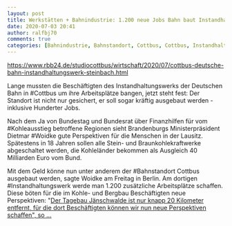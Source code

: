 ```yaml
---
layout: post
title: Werkstätten + Bahnindustrie: 1.200 neue Jobs Bahn baut Instandhaltungswerk in Cottbus kräftig aus, aus rbb24.de
date: 2020-07-03 20:41
author: ralfbj70
comments: true
categories: [Bahnindustrie, Bahnstandort, Cottbus, Cottbus, Instandhaltungswerk, Kohleausstieg, Werkstätten, Woidke]
---
```

https://www.rbb24.de/studiocottbus/wirtschaft/2020/07/cottbus-deutsche-bahn-instandhaltungswerk-steinbach.html

Lange mussten die Beschäftigten des Instandhaltungswerks der Deutschen Bahn in #Cottbus um ihre Arbeitsplätze bangen, jetzt steht fest: Der Standort ist nicht nur gesichert, er soll sogar kräftig ausgebaut werden - inklusive Hunderter Jobs.

Nach dem Ja von Bundestag und Bundesrat über Finanzhilfen für vom #Kohleausstieg betroffene Regionen sieht Brandenburgs Ministerpräsident Dietmar #Woidke gute Perspektiven für die Menschen in der Lausitz. Spätestens in 18 Jahren sollen alle Stein- und Braunkohlekraftwerke abgeschaltet werden, die Kohleländer bekommen als Ausgleich 40 Milliarden Euro vom Bund.

Mit dem Geld könne nun unter anderem der #Bahnstandort Cottbus ausgebaut werden, sagte Woidke am Freitag in Berlin. Am dortigen #Instandhaltungswerk werde man 1.200 zusätzliche Arbeitsplätze schaffen. Diese böten für die im Kohle- und Bergbau Beschäftigten neue Perspektiven: "<a href="https://www.rbb24.de/studiocottbus/wirtschaft/2020/07/cottbus-deutsche-bahn-instandhaltungswerk-steinbach.html">Der Tagebau Jänschwalde ist nur knapp 20 Kilometer entfernt, für die dort Beschäftigten können wir nun neue Perspektiven schaffen", so ...</a>
